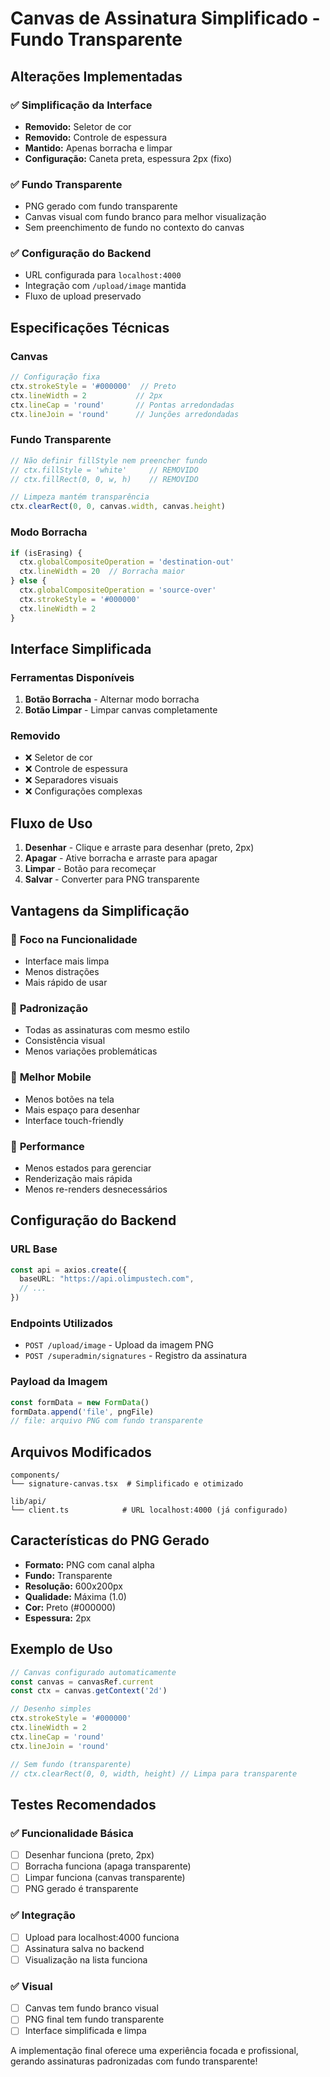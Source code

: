 # Canvas de Assinatura Simplificado - Fundo Transparente

## Alterações Implementadas

### ✅ **Simplificação da Interface**
- **Removido:** Seletor de cor
- **Removido:** Controle de espessura
- **Mantido:** Apenas borracha e limpar
- **Configuração:** Caneta preta, espessura 2px (fixo)

### ✅ **Fundo Transparente**
- PNG gerado com fundo transparente
- Canvas visual com fundo branco para melhor visualização
- Sem preenchimento de fundo no contexto do canvas

### ✅ **Configuração do Backend**
- URL configurada para `localhost:4000`
- Integração com `/upload/image` mantida
- Fluxo de upload preservado

## Especificações Técnicas

### Canvas
```typescript
// Configuração fixa
ctx.strokeStyle = '#000000'  // Preto
ctx.lineWidth = 2           // 2px
ctx.lineCap = 'round'       // Pontas arredondadas
ctx.lineJoin = 'round'      // Junções arredondadas
```

### Fundo Transparente
```typescript
// Não definir fillStyle nem preencher fundo
// ctx.fillStyle = 'white'     // REMOVIDO
// ctx.fillRect(0, 0, w, h)    // REMOVIDO

// Limpeza mantém transparência
ctx.clearRect(0, 0, canvas.width, canvas.height)
```

### Modo Borracha
```typescript
if (isErasing) {
  ctx.globalCompositeOperation = 'destination-out'
  ctx.lineWidth = 20  // Borracha maior
} else {
  ctx.globalCompositeOperation = 'source-over'
  ctx.strokeStyle = '#000000'
  ctx.lineWidth = 2
}
```

## Interface Simplificada

### Ferramentas Disponíveis
1. **Botão Borracha** - Alternar modo borracha
2. **Botão Limpar** - Limpar canvas completamente

### Removido
- ❌ Seletor de cor
- ❌ Controle de espessura
- ❌ Separadores visuais
- ❌ Configurações complexas

## Fluxo de Uso

1. **Desenhar** - Clique e arraste para desenhar (preto, 2px)
2. **Apagar** - Ative borracha e arraste para apagar
3. **Limpar** - Botão para recomeçar
4. **Salvar** - Converter para PNG transparente

## Vantagens da Simplificação

### 🎯 **Foco na Funcionalidade**
- Interface mais limpa
- Menos distrações
- Mais rápido de usar

### 🔧 **Padronização**
- Todas as assinaturas com mesmo estilo
- Consistência visual
- Menos variações problemáticas

### 📱 **Melhor Mobile**
- Menos botões na tela
- Mais espaço para desenhar
- Interface touch-friendly

### 🚀 **Performance**
- Menos estados para gerenciar
- Renderização mais rápida
- Menos re-renders desnecessários

## Configuração do Backend

### URL Base
```typescript
const api = axios.create({
  baseURL: "https://api.olimpustech.com",
  // ...
})
```

### Endpoints Utilizados
- `POST /upload/image` - Upload da imagem PNG
- `POST /superadmin/signatures` - Registro da assinatura

### Payload da Imagem
```typescript
const formData = new FormData()
formData.append('file', pngFile)
// file: arquivo PNG com fundo transparente
```

## Arquivos Modificados

```
components/
└── signature-canvas.tsx  # Simplificado e otimizado

lib/api/
└── client.ts            # URL localhost:4000 (já configurado)
```

## Características do PNG Gerado

- **Formato:** PNG com canal alpha
- **Fundo:** Transparente
- **Resolução:** 600x200px
- **Qualidade:** Máxima (1.0)
- **Cor:** Preto (#000000)
- **Espessura:** 2px

## Exemplo de Uso

```typescript
// Canvas configurado automaticamente
const canvas = canvasRef.current
const ctx = canvas.getContext('2d')

// Desenho simples
ctx.strokeStyle = '#000000'
ctx.lineWidth = 2
ctx.lineCap = 'round'
ctx.lineJoin = 'round'

// Sem fundo (transparente)
// ctx.clearRect(0, 0, width, height) // Limpa para transparente
```

## Testes Recomendados

### ✅ **Funcionalidade Básica**
- [ ] Desenhar funciona (preto, 2px)
- [ ] Borracha funciona (apaga transparente)
- [ ] Limpar funciona (canvas transparente)
- [ ] PNG gerado é transparente

### ✅ **Integração**
- [ ] Upload para localhost:4000 funciona
- [ ] Assinatura salva no backend
- [ ] Visualização na lista funciona

### ✅ **Visual**
- [ ] Canvas tem fundo branco visual
- [ ] PNG final tem fundo transparente
- [ ] Interface simplificada e limpa

A implementação final oferece uma experiência focada e profissional, gerando assinaturas padronizadas com fundo transparente!
